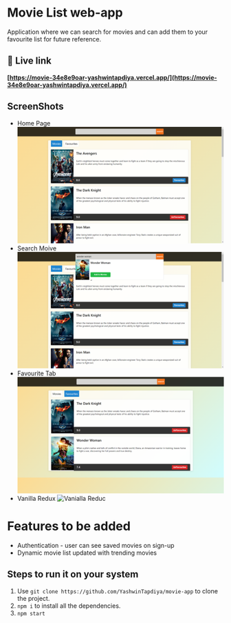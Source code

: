 # Movie List web-app

 Application where we can search for movies and can add them to your favourite list for future reference.

## 🔗 Live link
**[https://movie-34e8e9oar-yashwintapdiya.vercel.app/](https://movie-34e8e9oar-yashwintapdiya.vercel.app/)**

## ScreenShots

- Home Page
    ![Landing Page](https://raw.githubusercontent.com/YashwinTapdiya/movie-app/main/src/assets/1-home.png)
- Search Moive 
    ![Search Bar](https://raw.githubusercontent.com/YashwinTapdiya/movie-app/main/src/assets/2-search.png)
- Favourite Tab
    ![Favourite Tab](https://raw.githubusercontent.com/YashwinTapdiya/movie-app/main/src/assets/3-favtab.png)
- Vanilla Redux
    ![Vanialla Reduc](https://miro.medium.com/v2/resize:fit:638/format:webp/1*PGC60kJX1CCP_ekfAhKi-w.png)

# Features to be added

- Authentication - user can see saved movies on sign-up
- Dynamic movie list updated with trending movies

## Steps to run it on your system

1. Use `git clone https://github.com/YashwinTapdiya/movie-app` to clone the project.
2. `npm i` to install all the dependencies.
3. `npm start`

